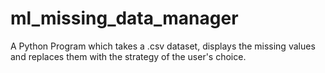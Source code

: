 # ml_missing_data_manager
A Python Program which takes a .csv dataset, displays the missing values and replaces them with the strategy of the user's choice.
